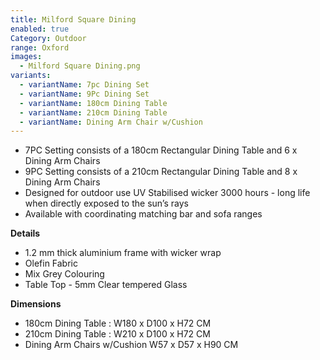 ```yaml
---
title: Milford Square Dining
enabled: true
Category: Outdoor
range: Oxford
images:
  - Milford Square Dining.png
variants:
  - variantName: 7pc Dining Set
  - variantName: 9Pc Dining Set
  - variantName: 180cm Dining Table
  - variantName: 210cm Dining Table
  - variantName: Dining Arm Chair w/Cushion
---
```

* 7PC Setting consists of a 180cm Rectangular Dining Table and 6 x Dining Arm Chairs
* 9PC Setting consists of a 210cm Rectangular Dining Table and 8 x Dining Arm Chairs
* Designed for outdoor use UV Stabilised wicker 3000 hours  - long life when directly exposed to the sun’s rays
* Available with coordinating matching bar and sofa ranges

**Details**
* 1.2 mm thick aluminium frame with wicker wrap
* Olefin Fabric
* Mix Grey Colouring
* Table Top - 5mm Clear tempered Glass


**Dimensions**
* 180cm Dining Table : W180 x D100 x H72 CM
* 210cm Dining Table : W210 x D100 x H72 CM
* Dining Arm Chairs w/Cushion W57 x D57 x H90 CM